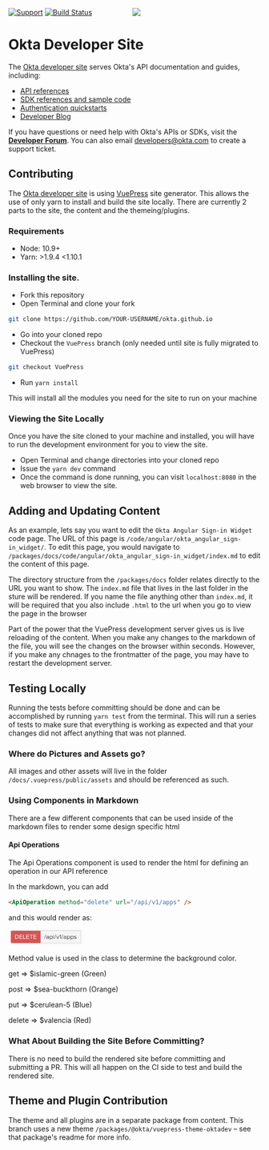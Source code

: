 [<img src="https://devforum.okta.com/uploads/oktadev/original/1X/bf54a16b5fda189e4ad2706fb57cbb7a1e5b8deb.png" align="right" width="256px"/>][doc]

[![Support](https://img.shields.io/badge/support-developer%20forum-blue.svg)][devforum] [![Build Status](https://travis-ci.org/okta/okta.github.io.svg?branch=source)](https://travis-ci.org/okta/okta.github.io)

# Okta Developer Site

The [Okta developer site][doc] serves Okta's API documentation and guides, including:
- [API references](https://developer.okta.com/docs/api/resources/)
- [SDK references and sample code](https://developer.okta.com/documentation/)
- [Authentication quickstarts](https://developer.okta.com/quickstart/)
- [Developer Blog](https://developer.okta.com/blog/)

If you have questions or need help with Okta's APIs or SDKs, visit the **[Developer Forum][devforum]**. You can also email developers@okta.com to create a support ticket.

## Contributing
The [Okta developer site][doc] is using [VuePress][vuepress] site generator. This allows the use of only yarn to install and build the site locally.
There are currently 2 parts to the site, the content and the themeing/plugins.

### Requirements
 - Node: 10.9+
 - Yarn: >1.9.4 <1.10.1

### Installing the site.
 - Fork this repository
 - Open Terminal and clone your fork
 ```sh
 git clone https://github.com/YOUR-USERNAME/okta.github.io
 ```
 - Go into your cloned repo
 - Checkout the `VuePress` branch (only needed until site is fully migrated to VuePress)
 ```sh
 git checkout VuePress
 ```
 - Run `yarn install`

This will install all the modules you need for the site to run on your machine


### Viewing the Site Locally
Once you have the site cloned to your machine and installed, you will have to run the development environment for you to view the site.

 - Open Terminal and change directories into your cloned repo
 - Issue the `yarn dev` command
 - Once the command is done running, you can visit `localhost:8080` in the web browser to view the site.

## Adding and Updating Content
As an example, lets say you want to edit the `Okta Angular Sign-in Widget` code page. The URL of this page is `/code/angular/okta_angular_sign-in_widget/`.
To edit this page, you would navigate to `/packages/docs/code/angular/okta_angular_sign-in_widget/index.md` to edit the content of this page.

The directory structure from the `/packages/docs` folder relates directly to the URL you want to show. The `index.md` file that lives in the last folder in the sture will be rendered.
If you name the file anything other than `index.md`, it will be required that you also include `.html` to the url when you go to view the page in the browser

Part of the power that the VuePress development server gives us is live reloading of the content. When you make any changes to the markdown of the file, you will see the changes on the browser within seconds.
However, if you make any chnages to the frontmatter of the page, you may have to restart the development server.

## Testing Locally
Running the tests before committing should be done and can be accomplished by running `yarn test` from the terminal. This will run a series of tests to make sure that everything is working as expected and that your changes did not affect anything that was not planned.

### Where do Pictures and Assets go?
All images and other assets will live in the folder `/docs/.vuepress/public/assets` and should be referenced as such.

### Using Components in Markdown
There are a few different components that can be used inside of the markdown files to render some design specific html

#### Api Operations
The Api Operations component is used to render the html for defining an operation in our API reference

In the markdown, you can add
```html
<ApiOperation method="delete" url="/api/v1/apps" />
```
and this would render as:

<img src=".github/images/api-operations-rendered.png" width="150px"/>

Method value is used in the class to determine the background color.

get => $islamic-green (Green)

post => $sea-buckthorn (Orange)

put => $cerulean-5 (Blue)

delete => $valencia (Red)

### What About Building the Site Before Committing?
There is no need to build the rendered site before committing and submitting a PR. This will all happen on the CI side to test and build the rendered site.


## Theme and Plugin Contribution
The theme and all plugins are in a separate package from content. This branch uses a new theme `/packages/@okta/vuepress-theme-oktadev` – see that package's readme for more info.

[doc]: https://developer.okta.com
[devforum]: https://devforum.okta.com
[vuepress]: https://vuepress.vuejs.org
